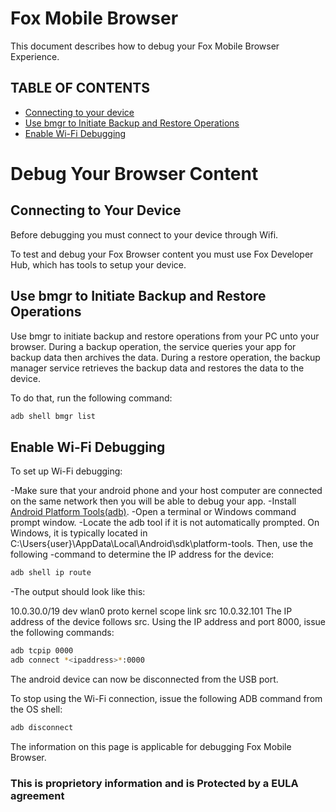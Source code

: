 # Fox Mobile Browser
This document describes how to debug your Fox Mobile Browser Experience. 

## TABLE OF CONTENTS

- [Connecting to your device](##connecting-to-your-device)
- [Use bmgr to Initiate Backup and Restore Operations](#use-bgmr-to-initiate-backup-and-restore-operation)
- [Enable Wi-Fi Debugging](#enable-wifi-debugging)

# Debug Your Browser Content

## Connecting to Your Device

Before debugging you must connect to your device through Wifi.

To test and debug your Fox Browser content you must use Fox Developer Hub, which has tools to setup your device.

## Use bmgr to Initiate Backup and Restore Operations
Use bmgr to initiate backup and restore operations from your PC unto your browser. During a backup operation, the service queries your app for backup data then archives the data. During a restore operation, the backup manager service retrieves the backup data and restores the data to the device.

To do that, run the following command: 

```sh
adb shell bmgr list 
```

## Enable Wi-Fi Debugging

To set up Wi-Fi debugging:

-Make sure that your android phone and your host computer are connected on the same network then you will be able to debug your app.
-Install [Android Platform Tools(adb)](https://developer.android.com/studio/command-line/adb).
-Open a terminal or Windows command prompt window.
-Locate the adb tool if it is not automatically prompted. On Windows, it is typically located in C:\Users\{user}\AppData\Local\Android\sdk\platform-tools. Then, use the following -command to determine the IP address for the device:
```sh
adb shell ip route
```
-The output should look like this:

10.0.30.0/19 dev wlan0  proto kernel  scope link  src 10.0.32.101
The IP address of the device follows src. Using the IP address and port 8000, issue the following commands:
```sh
adb tcpip 0000
adb connect *<ipaddress>*:0000
```

The android device can now be disconnected from the USB port. 

To stop using the Wi-Fi connection, issue the following ADB command from the OS shell:
 
``` sh 
adb disconnect
```

The information on this page is applicable for debugging Fox Mobile Browser.
  
 ### This is proprietory information and is Protected by a EULA agreement
